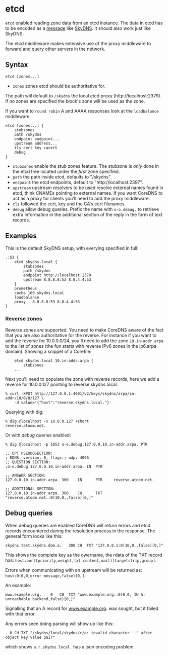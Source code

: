# etcd

`etcd` enabled reading zone data from an etcd instance. The data in etcd has to be encoded as
a [message](https://github.com/skynetservices/skydns/blob/2fcff74cdc9f9a7dd64189a447ef27ac354b725f/msg/service.go#L26)
like [SkyDNS](https//github.com/skynetservices/skydns). It should also work just like SkyDNS.

The etcd middleware makes extensive use of the proxy middleware to forward and query other servers
in the network.

## Syntax

~~~
etcd [zones...]
~~~

* `zones` zones etcd should be authoritative for.

The path will default to `/skydns` the local etcd proxy (http://localhost:2379).
If no zones are specified the block's zone will be used as the zone.

If you want to `round robin` A and AAAA responses look at the `loadbalance` middleware.

~~~
etcd [zones...] {
    stubzones
    path /skydns
    endpoint endpoint...
    upstream address...
    tls cert key cacert
    debug
}
~~~

* `stubzones` enable the stub zones feature. The stubzone is *only* done in the etcd tree located
    under the *first* zone specified.
* `path` the path inside etcd, defaults to "/skydns".
* `endpoint` the etcd endpoints, default to "http://localhost:2397".
* `upstream` upstream resolvers to be used resolve external names found in etcd, think CNAMEs
  pointing to external names. If you want CoreDNS to act as a proxy for clients you'll need to add
  the proxy middleware.
* `tls` followed the cert, key and the CA's cert filenames.
* `debug` allow debug queries. Prefix the name with `o-o.debug.` to retrieve extra information in the
  additional section of the reply in the form of text records.

## Examples

This is the default SkyDNS setup, with everying specified in full:

~~~
.:53 {
    etcd skydns.local {
        stubzones
        path /skydns
        endpoint http://localhost:2379
        upstream 8.8.8.8:53 8.8.4.4:53
    }
    prometheus
    cache 160 skydns.local
    loadbalance
    proxy . 8.8.8.8:53 8.8.4.4:53
}
~~~

### Reverse zones

Reverse zones are supported. You need to make CoreDNS aware of the fact that you are also
authoritative for the reverse. For instance if you want to add the reverse for 10.0.0.0/24, you'll
need to add the zone `10.in-addr.arpa` to the list of zones (the fun starts with reverse IPv6 zones
in the ip6.arpa domain). Showing a snippet of a Corefile:

~~~
    etcd skydns.local 10.in-addr.arpa {
        stubzones
    ...
~~~

Next you'll need to populate the zone with reverse records, here we add a reverse for
10.0.0.127 pointing to reverse.skydns.local.

~~~
% curl -XPUT http://127.0.0.1:4001/v2/keys/skydns/arpa/in-addr/10/0/0/127 \
    -d value='{"host":"reverse.skydns.local."}'
~~~

Querying with dig:

~~~
% dig @localhost -x 10.0.0.127 +short
reverse.atoom.net.
~~~

Or with *debug* queries enabled:

~~~
% dig @localhost -p 1053 o-o.debug.127.0.0.10.in-addr.arpa. PTR

;; OPT PSEUDOSECTION:
; EDNS: version: 0, flags:; udp: 4096
;; QUESTION SECTION:
;o-o.debug.127.0.0.10.in-addr.arpa. IN  PTR

;; ANSWER SECTION:
127.0.0.10.in-addr.arpa. 300    IN      PTR     reverse.atoom.net.

;; ADDITIONAL SECTION:
127.0.0.10.in-addr.arpa. 300    CH      TXT     "reverse.atoom.net.:0(10,0,,false)[0,]"
~~~

## Debug queries

When debug queries are enabled CoreDNS will return errors and etcd records encountered during the resolution
process in the response. The general form looks like this:

    skydns.test.skydns.dom.a.	300	CH	TXT	"127.0.0.1:0(10,0,,false)[0,]"

This shows the complete key as the owername, the rdata of the TXT record has:
`host:port(priority,weight,txt content,mail)[targetstrip,group]`.

Errors when communicating with an upstream will be returned as: `host:0(0,0,error message,false)[0,]`.

An example:

    www.example.org.	0	CH	TXT	"www.example.org.:0(0,0, IN A: unreachable backend,false)[0,]"

Signalling that an A record for www.example.org. was sought, but it failed with that error.

Any errors seen doing parsing will show up like this:

    . 0 CH TXT "/skydns/local/skydns/r/a: invalid character '.' after object key:value pair"

which shows `a.r.skydns.local.` has a json encoding problem.

